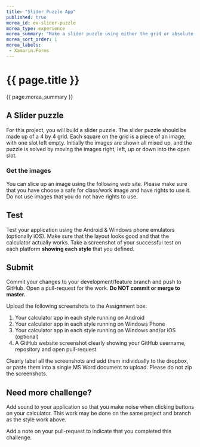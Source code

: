 ```yaml
---
title: "Slider Puzzle App"
published: true
morea_id: ex-slider-puzzle
morea_type: experience
morea_summary: "Make a slider puzzle using either the grid or absolute layout."
morea_sort_order: 1
morea_labels:
 - Xamarin.Forms
---
```


# {{ page.title }}
{{ page.morea_summary }}

## A Slider puzzle
For this project, you will build a slider puzzle. The slider puzzle should be made up of a 4 by 4 grid. Each square on the grid is a piece of an image, with one slot left empty. Initially the images are shown all mixed up, and the puzzle is solved by moving the images right, left, up or down into the open slot.

### Get the images
You can slice up an image using the following web site.  Please make sure that you have choose a safe for class/work image and have rights to use it.  Do not use images that you do not have rights to use.

## Test
Test your application using the Android & Windows phone emulators (optionally iOS).  Make sure that the layout looks good and that the calculator actually works.  Take a screenshot of your successful test on each platform __showing each style__ that you defined.


## Submit
Commit your changes to your development/feature branch and push to GitHub. Open a pull-request for the work. __Do NOT commit or merge to master.__

Upload the following screenshots to the Assignment box:

1. Your calculator app in each style running on Android
2. Your calculator app in each style running on Windows Phone
3. Your calculator app in each style running on Windows and/or iOS (optional)
4. A GitHub website screenshot clearly showing your GitHub username, repository and open pull-request

Clearly label all the screenshots and add them individually to the dropbox, or paste them into a single MS Word document to upload.   Please do not zip the screenshots.

## Need more challenge?
Add sound to your application so that you make noise when clicking buttons on your calculator. This work may be done on the same project and branch as the style work above.

Add a note on your pull-request to indicate that you completed this challenge.
